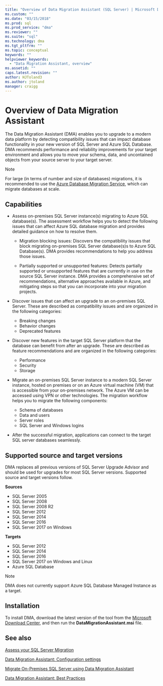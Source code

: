 ```yaml
---
title: "Overview of Data Migration Assistant (SQL Server) | Microsoft Docs"
ms.custom: ""
ms.date: "03/15/2018"
ms.prod: sql
ms.prod_service: "dma"
ms.reviewer: ""
ms.suite: "sql"
ms.technology: dma
ms.tgt_pltfrm: ""
ms.topic: conceptual
keywords: ""
helpviewer_keywords: 
  - "Data Migration Assistant, overview"
ms.assetid: ""
caps.latest.revision: ""
author: HJToland3
ms.author: jtoland
manager: craigg
---
```


# Overview of Data Migration Assistant

The Data Migration Assistant (DMA) enables you to upgrade to a modern data platform by detecting compatibility issues that can impact database functionality in your new version of SQL Server and Azure SQL Database. DMA recommends performance and reliability improvements for your target environment and allows you to move your schema, data, and uncontained objects from your source server to your target server.

> [!NOTE] 
> For large (in terms of number and size of databases) migrations, it is recommended to use the [Azure Database Migration Service](https://docs.microsoft.com/azure/dms/dms-overview), which can migrate databases at scale.
  
## Capabilities

- Assess on-premises SQL Server instance(s) migrating to Azure SQL database(s). The assessment workflow helps you to detect the following issues that can affect Azure SQL database migration and provides detailed guidance on how to resolve them.

  - Migration blocking issues: Discovers the compatibility issues that block migrating on-premises SQL Server database(s)s to Azure SQL Database(s). DMA provides recommendations to help you address those issues.

  - Partially supported or unsupported features: Detects partially supported or unsupported features that are currently in use on the source SQL Server instance. DMA provides a comprehensive set of recommendations, alternative approaches available in Azure, and mitigating steps so that you can incorporate into your migration projects.

- Discover issues that can affect an upgrade to an on-premises SQL Server. These are described as compatibility issues and are organized in the following categories:

  - Breaking changes
  - Behavior changes
  - Deprecated features

- Discover new features in the target SQL Server platform that the database can benefit from after an upgrade. These are described as feature recommendations and are organized in the following categories:

  - Performance
  - Security
  - Storage

- Migrate an on-premises SQL Server instance to a modern SQL Server instance, hosted on premises or on an Azure virtual machine (VM) that is accessible from your on-premises network. The Azure VM can be accessed using VPN or other technologies. The migration workflow helps you to migrate the following components:

  - Schema of databases
  - Data and users
  - Server roles
  - SQL Server and Windows logins

- After the successful migration, applications can connect to the target SQL server databases seamlessly.

## Supported source and target versions

DMA replaces all previous versions of SQL Server Upgrade Advisor and should be used for upgrades for most SQL Server versions. Supported source and target versions follow.

**Sources**
- SQL Server 2005
- SQL Server 2008
- SQL Server 2008 R2
- SQL Server 2012 
- SQL Server 2014
- SQL Server 2016
- SQL Server 2017 on Windows

**Targets**
- SQL Server 2012
- SQL Server 2014
- SQL Server 2016
- SQL Server 2017 on Windows and Linux
- Azure SQL Database

> [!NOTE] 
> DMA does not currently support Azure SQL Database Managed Instance as a target.

## Installation

To install DMA, download the latest version of the tool from the [Microsoft Download Center](https://www.microsoft.com/download/details.aspx?id=53595), and then run the **DataMigrationAssistant.msi** file.

## See also

[Assess your SQL Server Migration](../dma/dma-assesssqlonprem.md)

[Data Migration Assistant: Configuration settings](../dma/dma-configurationsettings.md)

[Migrate On-Premises SQL Server using Data Migration Assistant](../dma/dma-migrateonpremsql.md)

[Data Migration Assistant: Best Practices](../dma/dma-bestpractices.md)



